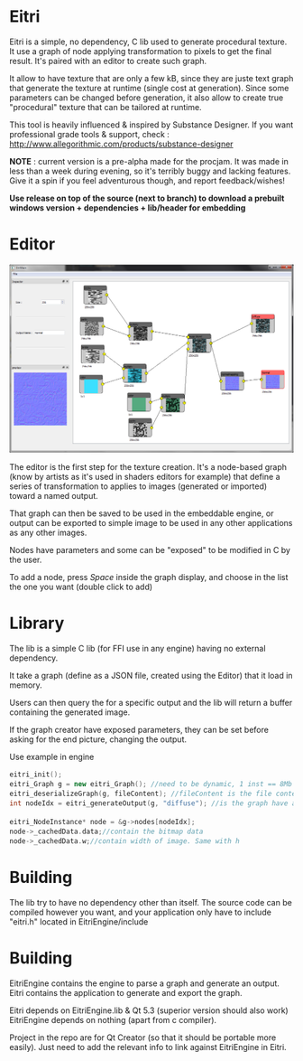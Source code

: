 Eitri
=====

Eitri is a simple, no dependency, C lib used to generate procedural texture.
It use a graph of node applying transformation to pixels to get the final result.
It's paired with an editor to create such graph.

It allow to have texture that are only a few kB, since they are juste text graph that generate the texture at runtime (single cost at generation).
Since some parameters can be changed before generation, it also allow to create true "procedural" texture that can be tailored at runtime.

This tool is heavily influenced & inspired by Substance Designer. If you want professional grade tools & support, check : http://www.allegorithmic.com/products/substance-designer

**NOTE** : current version is a pre-alpha made for the procjam. It was made in less than a week during evening, so it's terribly buggy and lacking features. Give it a spin if you feel adventurous though, and report feedback/wishes!

**Use release on top of the source (next to branch) to download a prebuilt windows version + dependencies + lib/header for embedding** 

Editor
=====

![Eitri screenshot](screenshot.png?raw=true "Editor screenshot")

The editor is the first step for the texture creation. It's a node-based graph (know by artists as it's used in shaders editors for example) that define a series of transformation to applies to images (generated or imported) toward a named output.

That graph can then be saved to be used in the embeddable engine, or output can be exported to simple image to be used in any other applications as any other images.

Nodes have parameters and some can be "exposed" to be modified in C by the user.

To add a node, press *Space* inside the graph display, and choose in the list the one you want (double click to add)

Library
=====

The lib is a simple C lib (for FFI use in any engine) having no external dependency.

It take a graph (define as a JSON file, created using the Editor) that it load in memory.

Users can then query the for a specific output and the lib will return a buffer containing the generated image.

If the graph creator have exposed parameters, they can be set before asking for the end picture, changing the output.

Use example in engine

```C++
eitri_init();
eitri_Graph g = new eitri_Graph(); //need to be dynamic, 1 inst == 8Mb
eitri_deserializeGraph(g, fileContent); //fileContent is the file content of a .eit file
int nodeIdx = eitri_generateOutput(g, "diffuse"); //is the graph have an output named "diffuse"

eitri_NodeInstance* node = &g->nodes[nodeIdx];
node->_cachedData.data;//contain the bitmap data
node->_cachedData.w;//contain width of image. Same with h
```


Building
======

The lib try to have no dependency other than itself. The source code can be compiled however you want, and your application only have to include "eitri.h" located in EitriEngine/include

Building
========

EitriEngine contains the engine to parse a graph and generate an output.
Eitri contains the application to generate and export the graph.

Eitri depends on EitriEngine.lib & Qt 5.3 (superior version should also work)
EitriEngine depends on nothing (apart from c compiler).

Project in the repo are for Qt Creator (so that it should be portable more easily). Just need to add the relevant info to link against EitriEngine in Eitri.
